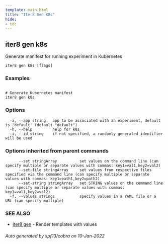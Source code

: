 ```yaml
---
template: main.html
title: "Iter8 Gen K8s"
hide:
- toc
---
```


## iter8 gen k8s

Generate manifest for running experiment in Kubernetes

```
iter8 gen k8s [flags]
```

### Examples

```

# Generate Kubernetes manifest
iter8 gen k8s
```

### Options

```
  -a, --app string   app to be associated with an experiment, default is 'default' (default "default")
  -h, --help         help for k8s
  -i, --id string    if not specified, a randomly generated identifier will be used
```

### Options inherited from parent commands

```
      --set stringArray          set values on the command line (can specify multiple or separate values with commas: key1=val1,key2=val2)
      --set-file stringArray     set values from respective files specified via the command line (can specify multiple or separate values with commas: key1=path1,key2=path2)
      --set-string stringArray   set STRING values on the command line (can specify multiple or separate values with commas: key1=val1,key2=val2)
  -f, --values strings           specify values in a YAML file or a URL (can specify multiple)
```

### SEE ALSO

* [iter8 gen](iter8_gen.md)	 - Render templates with values

###### Auto generated by spf13/cobra on 10-Jan-2022
